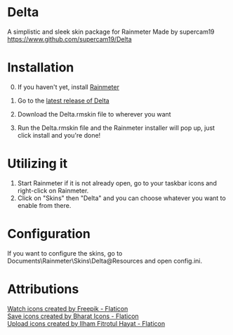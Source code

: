# Delta
 A simplistic and sleek skin package for Rainmeter
 Made by supercam19
 https://www.github.com/supercam19/Delta
 
 # Installation
 
 0. If you haven't yet, install [Rainmeter](https://www.rainmeter.net/)
 
1. Go to the [latest release of Delta](https://github.com/supercam19/Delta/releases)
2. Download the Delta.rmskin file to wherever you want
3. Run the Delta.rmskin file and the Rainmeter installer will pop up, just click install and you're done!

# Utilizing it

1. Start Rainmeter if it is not already open, go to your taskbar icons and right-click on Rainmeter.
2. Click on "Skins" then "Delta" and you can choose whatever you want to enable from there.

# Configuration

If you want to configure the skins, go to Documents\Rainmeter\Skins\Delta\@Resources and open config.ini.

# Attributions
<a href="https://www.flaticon.com/free-icons/watch" title="watch icons">Watch icons created by Freepik - Flaticon</a><br>
<a href="https://www.flaticon.com/free-icons/save" title="save icons">Save icons created by Bharat Icons - Flaticon</a><br>
<a href="https://www.flaticon.com/free-icons/upload" title="upload icons">Upload icons created by Ilham Fitrotul Hayat - Flaticon</a><br>